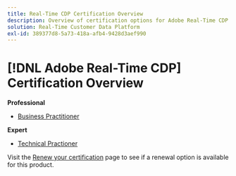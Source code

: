 ```yaml
---
title: Real-Time CDP Certification Overview
description: Overview of certification options for Adobe Real-Time CDP
solution: Real-Time Customer Data Platform
exl-id: 389377d8-5a73-418a-afb4-9428d3aef990
---
```

# [!DNL Adobe Real-Time CDP] Certification Overview

**Professional**

* [Business Practitioner](/help/certifications/rtcdp/rtcdp-p-business.md) <!--AD0-E602-->

**Expert**

* [Technical Practioner](/help/certifications/rtcdp/rtcdp-e-technical.md) <!--AD0-E600 and E601-->

Visit the [Renew your certification](/help/certifications/renew.md) page to see if a renewal option is available for this product.
